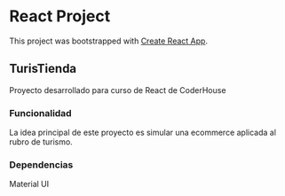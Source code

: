 # React Project
This project was bootstrapped with [Create React App](https://github.com/facebook/create-react-app).

## TurisTienda

Proyecto desarrollado para curso de React de CoderHouse

### Funcionalidad

La idea principal de este proyecto es simular una ecommerce aplicada al rubro de turismo.



### Dependencias

Material UI

